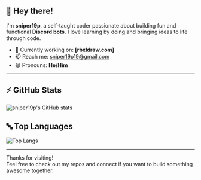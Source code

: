 ## 👋 Hey there!

I'm **sniper19p**, a self-taught coder passionate about building fun and functional **Discord bots**. I love learning by doing and bringing ideas to life through code.

- 🔭 Currently working on: **[rbxldraw.com]**
- 📫 Reach me: [sniper19p19@gmail.com](mailto:sniper19p19@gmail.com)
- 😄 Pronouns: **He/Him**

---

## ⚡ GitHub Stats

![sniper19p's GitHub stats](https://github-readme-stats.vercel.app/api?username=sniper19p&show_icons=true&theme=radical&border_radius=10)

## 🔤 Top Languages

![Top Langs](https://github-readme-stats.vercel.app/api/top-langs/?username=sniper19p&layout=compact&theme=radical&border_radius=10)

---

Thanks for visiting!  
Feel free to check out my repos and connect if you want to build something awesome together.
